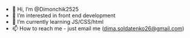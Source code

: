 - 👋 Hi, I’m @Dimonchik2525
- 👀 I’m interested in front end development 
- 🌱 I’m currently learning JS/CSS/html 
- 📫 How to reach me - just email me (dima.soldatenko26@gmail.com)

<!---
Dimonchik2525/Dimonchik2525 is a ✨ special ✨ repository because its `README.md` (this file) appears on your GitHub profile.
You can click the Preview link to take a look at your changes.
--->
